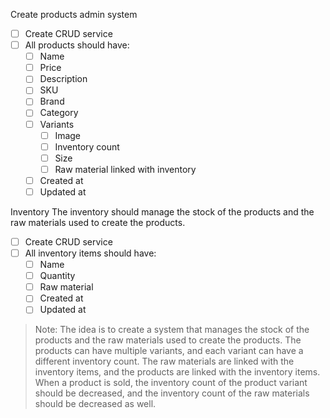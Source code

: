Create products admin system

- [ ] Create CRUD service
- [ ] All products should have:
  - [ ] Name
  - [ ] Price
  - [ ] Description
  - [ ] SKU
  - [ ] Brand
  - [ ] Category
  - [ ] Variants
    - [ ] Image
    - [ ] Inventory count
    - [ ] Size
    - [ ] Raw material linked with inventory
  - [ ] Created at
  - [ ] Updated at

Inventory
The inventory should manage the stock of the products and the raw materials used to create the products.

- [ ] Create CRUD service
- [ ] All inventory items should have:
  - [ ] Name
  - [ ] Quantity
  - [ ] Raw material
  - [ ] Created at
  - [ ] Updated at

> Note: The idea is to create a system that manages the stock of the products and the raw materials used to create the products. The products can have multiple variants, and each variant can have a different inventory count. The raw materials are linked with the inventory items, and the products are linked with the inventory items. When a product is sold, the inventory count of the product variant should be decreased, and the inventory count of the raw materials should be decreased as well.
